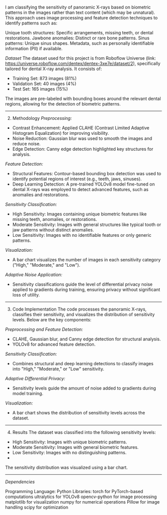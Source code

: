 I am classifying the sensitivity of panoramic X-rays based on biometric patterns in the images rather than text content (which may be unnatural). This approach uses image processing and feature detection techniques to identify patterns such as:

Unique tooth structures: Specific arrangements, missing teeth, or dental restorations.
Jawbone anomalies: Distinct or rare bone patterns.
Sinus patterns: Unique sinus shapes.
Metadata, such as personally identifiable information (PII) if available.

*Dataset*
The dataset used for this project is from Roboflow Universe (link: https://universe.roboflow.com/dentex/dentex-3xe7e/dataset/2), specifically tailored for dental X-ray analysis. It consists of:
- Training Set: 873 images (81%)
- Validation Set: 40 images (4%)
- Test Set: 165 images (15%)

The images are pre-labeled with bounding boxes around the relevant dental regions, allowing for the detection of biometric patterns.

----------------------------------------------------------------------------------------------------------------------------------------
2) Methodology
*Preprocessing:*
- Contrast Enhancement: Applied CLAHE (Contrast Limited Adaptive Histogram Equalization) for improving visibility.
- Noise Reduction: Gaussian blur was used to smooth the images and reduce noise.
- Edge Detection: Canny edge detection highlighted key structures for analysis.

*Feature Detection:*
- Structural Features: Contour-based bounding box detection was used to identify potential regions of interest (e.g., teeth, jaws, sinuses).
- Deep Learning Detection: A pre-trained YOLOv8 model fine-tuned on dental X-rays was employed to detect advanced features, such as anomalies and restorations.
  
*Sensitivity Classification:*
- High Sensitivity: Images containing unique biometric features like missing teeth, anomalies, or restorations.
- Moderate Sensitivity: Images with general structures like typical tooth or jaw patterns without distinct anomalies.
- Low Sensitivity: Images with no identifiable features or only generic patterns.
  
*Visualization:*
- A bar chart visualizes the number of images in each sensitivity category ("High," "Moderate," and "Low").

*Adaptive Noise Application:*
- Sensitivity classifications guide the level of differential privacy noise applied to gradients during training, ensuring privacy without significant loss of utility.

----------------------------------------------------------------------------------------------------------------------------------------
3) Code Implementation
The code processes the panoramic X-rays, classifies their sensitivity, and visualizes the distribution of sensitivity levels. Below are the key components:

*Preprocessing and Feature Detection:*
- CLAHE, Gaussian blur, and Canny edge detection for structural analysis.
- YOLOv8 for advanced feature detection.
  
*Sensitivity Classification:*
- Combines structural and deep learning detections to classify images into "High," "Moderate," or "Low" sensitivity.

*Adaptive Differential Privacy:*
- Sensitivity levels guide the amount of noise added to gradients during model training.

*Visualization:*
- A bar chart shows the distribution of sensitivity levels across the dataset.

----------------------------------------------------------------------------------------------------------------------------------------
4) Results
The dataset was classified into the following sensitivity levels:

- High Sensitivity: Images with unique biometric patterns.
- Moderate Sensitivity: Images with general biometric features.
- Low Sensitivity: Images with no distinguishing patterns.
- 
The sensitivity distribution was visualized using a bar chart.

----------------------------------------------------------------------------------------------------------------------------------------
*Dependencies*

Programming Language: Python
Libraries:
torch for PyTorch-based computations
ultralytics for YOLOv8
opencv-python for image processing
matplotlib for visualization
numpy for numerical operations
Pillow for image handling
scipy for optimization

